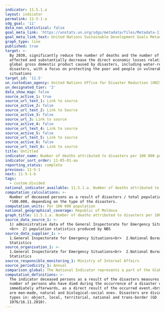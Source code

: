```yaml
---
indicator: 11.5.1.a
layout: indicator
permalink: 11-5-1-a
sdg_goal: '11'
data_non_statistical: false
goal_meta_link: 'https://unstats.un.org/sdgs/metadata/files/Metadata-11-05-01.pdf'
goal_meta_link_text: United Nations Sustainable Development Goals Metadata (PDF 224 KB)
graph_type: line
published: true
target: >-
  By 2030, significantly reduce the number of deaths and the number of people
  affected and substantially decrease the direct economic losses relative to
  global gross domestic product caused by disasters, including water-related
  disasters, with a focus on protecting the poor and people in vulnerable
  situations
target_id: '11.5'
un_custodian_agency: United Nations Office for Disaster Reduction (UNISDR)
un_designated_tier: '2'
data_show_map: false
source_active_1: true
source_url_text_1: Link to source
source_active_2: false
source_url_text_2: Link to Source
source_active_3: false
source_url_3: Link to source
source_active_4: false
source_url_text_4: Link to source
source_active_5: false
source_url_text_5: Link to source
source_active_6: false
source_url_text_6: Link to source
title: Untitled
indicator_name: Number of deaths attributed to disasters per 100 000 population
indicator_sort_order: 11-05-01-aa
reporting_status: complete
previous: 11-5-1
next: 11-5-1-b
tags:
  - custom.divided
national_indicator_available: 11.5.1.a. Number of deaths attributed to disasters per 100 000 population
computation_calculations: >-
  Number of deceased persons as a result of disasters / total population
  *100.000, depending on the type of the disasters.
computation_units: Per 100 000 population
national_geographical_coverage: Republic of Moldova
graph_title: 11.5.1.a. Number of deaths attributed to disasters per 100.000 population
source_data_source_1: >-
  1) administrative data of the General Inspectorate for Emergency Situations
  <br>  2) population statistics produced by NBS
source_data_supplier_1: >-
  1.General Inspectorate for Emergency Situations<br>  2.National Bureau of
  Statistics
source_organisation_1: >-
  1.General Inspectorate for Emergency Situations<br>  2.National Bureau of
  Statistics
source_responsible_monitoring_1: Ministry of Internal Affairs
source_periodicity_1: Annual
comparison_global: The National Indicator represents a part of the Global Indicator
computation_definitions: >-
  The indicator deceased persons as a result of the disasters measures the
  number of persons who have died during the occurrence of a disaster or
  immediately afterwards, as a direct result of the occurred event.<br>Disasters
  are man-made, natural and biological-social ones. Disasters are divided by
  types in: object, local, territorial, national and trans-border (GD
  1076/16.11.2010).
---
```

